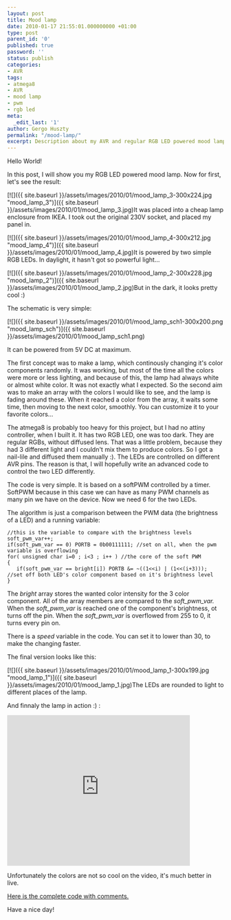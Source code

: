 ```yaml
---
layout: post
title: Mood lamp
date: 2010-01-17 21:55:01.000000000 +01:00
type: post
parent_id: '0'
published: true
password: ''
status: publish
categories:
- AVR
tags:
- atmega8
- AVR
- mood lamp
- pwm
- rgb led
meta:
  _edit_last: '1'
author: Gergo Huszty
permalink: "/mood-lamp/"
excerpt: Description about my AVR and regular RGB LED powered mood lamp
---
```

Hello World!

In this post, I will show you my RGB LED powered mood lamp. Now for first, let's see the result:

[![]({{ site.baseurl }}/assets/images/2010/01/mood_lamp_3-300x224.jpg "mood\_lamp\_3")]({{ site.baseurl }}/assets/images/2010/01/mood_lamp_3.jpg)It was placed into a cheap lamp enclosure from IKEA. I took out the original 230V socket, and placed my panel in.

<!--more-->

[![]({{ site.baseurl }}/assets/images/2010/01/mood_lamp_4-300x212.jpg "mood\_lamp\_4")]({{ site.baseurl }}/assets/images/2010/01/mood_lamp_4.jpg)It is powered by two simple RGB LEDs. In daylight, it hasn't got so powerful light...

[![]({{ site.baseurl }}/assets/images/2010/01/mood_lamp_2-300x228.jpg "mood\_lamp\_2")]({{ site.baseurl }}/assets/images/2010/01/mood_lamp_2.jpg)But in the dark, it looks pretty cool :)

The schematic is very simple:

[![]({{ site.baseurl }}/assets/images/2010/01/mood_lamp_sch1-300x200.png "mood\_lamp\_sch")]({{ site.baseurl }}/assets/images/2010/01/mood_lamp_sch1.png)

It can be powered from 5V DC at maximum.

The first concept was to make a lamp, which continously changing it's color components randomly. It was working, but most of the time all the colors were more or less lighting, and because of this, the lamp had always white or almost white color. It was not exactly what I expected. So the second aim was to make an array with the colors I would like to see, and the lamp is fading around these. When it reached a color from the array, it waits some time, then moving to the next color, smoothly. You can customize it to your favorite colors...

The atmega8 is probably too heavy for this project, but I had no attiny controller, when I built it. It has two RGB LED, one was too dark. They are regular RGBs, without diffused lens. That was a little problem, because they had 3 different light and I couldn't mix them to produce colors. So I got a nail-lile and diffused them manually :). The LEDs are controlled on different AVR pins. The reason is that, I will hopefully write an advanced code to control the two LED differently.

The code is very simple. It is based on a softPWM controlled by a timer. SoftPWM because in this case we can have as many PWM channels as many pin we have on the device. Now we need 6 for the two LEDs.

The algorithm is just a comparison between the PWM data (the brightness of a LED) and a running variable:

```
//this is the variable to compare with the brightness levels
soft_pwm_var++;
if(soft_pwm_var == 0) PORTB = 0b00111111; //set on all, when the pwm variable is overflowing
for( unsigned char i=0 ; i<3 ; i++ ) //the core of the soft PWM
{
   if(soft_pwm_var == bright[i]) PORTB &= ~((1<<i) | (1<<(i+3))); //set off both LED's color component based on it's brightness level
}
```

The _bright_ array stores the wanted color intensity for the 3 color component. All of the array members are compared to the _soft\_pwm\_var._ When the _soft\_pwm\_var_ is reached one of the component's brightness, ot turns off the pin. When the _soft\_pwm\_var_ is overflowed from 255 to 0, it turns every pin on.

There is a _speed_ variable in the code. You can set it to lower than 30, to make the changing faster.

The final version looks like this:

[![]({{ site.baseurl }}/assets/images/2010/01/mood_lamp_1-300x199.jpg "mood\_lamp\_1")]({{ site.baseurl }}/assets/images/2010/01/mood_lamp_1.jpg)The LEDs are rounded to light to different places of the lamp.

And finnaly the lamp in action :) :

<object width="425" height="350" classid="clsid:d27cdb6e-ae6d-11cf-96b8-444553540000" codebase="http://download.macromedia.com/pub/shockwave/cabs/flash/swflash.cab#version=6,0,40,0"><param name="src" value="http://www.youtube.com/v/n0oD0vT_o0U">
<embed width="425" height="350" type="application/x-shockwave-flash" src="http://www.youtube.com/v/n0oD0vT_o0U"></embed></object>

Unfortunately the colors are not so cool on the video, it's much better in live.

[Here is the complete code with comments.](https://libesz.digitaltrip.hu/downloads/mood_lamp.zip)

Have a nice day!

